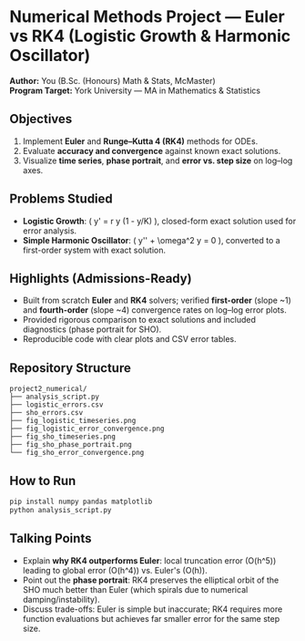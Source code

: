 
# Numerical Methods Project — Euler vs RK4 (Logistic Growth & Harmonic Oscillator)

**Author:** You (B.Sc. (Honours) Math & Stats, McMaster)  
**Program Target:** York University — MA in Mathematics & Statistics

## Objectives
1. Implement **Euler** and **Runge–Kutta 4 (RK4)** methods for ODEs.
2. Evaluate **accuracy and convergence** against known exact solutions.
3. Visualize **time series**, **phase portrait**, and **error vs. step size** on log–log axes.

## Problems Studied
- **Logistic Growth**: \( y' = r y (1 - y/K) \), closed-form exact solution used for error analysis.
- **Simple Harmonic Oscillator**: \( y'' + \omega^2 y = 0 \), converted to a first-order system with exact solution.

## Highlights (Admissions-Ready)
- Built from scratch **Euler** and **RK4** solvers; verified **first-order** (slope ~1) and **fourth-order** (slope ~4) convergence rates on log–log error plots.
- Provided rigorous comparison to exact solutions and included diagnostics (phase portrait for SHO).
- Reproducible code with clear plots and CSV error tables.

## Repository Structure
```
project2_numerical/
├── analysis_script.py
├── logistic_errors.csv
├── sho_errors.csv
├── fig_logistic_timeseries.png
├── fig_logistic_error_convergence.png
├── fig_sho_timeseries.png
├── fig_sho_phase_portrait.png
└── fig_sho_error_convergence.png
```

## How to Run
```bash
pip install numpy pandas matplotlib
python analysis_script.py
```

## Talking Points
- Explain **why RK4 outperforms Euler**: local truncation error \(O(h^5)\) leading to global error \(O(h^4)\) vs. Euler's \(O(h)\).
- Point out the **phase portrait**: RK4 preserves the elliptical orbit of the SHO much better than Euler (which spirals due to numerical damping/instability).
- Discuss trade-offs: Euler is simple but inaccurate; RK4 requires more function evaluations but achieves far smaller error for the same step size.
